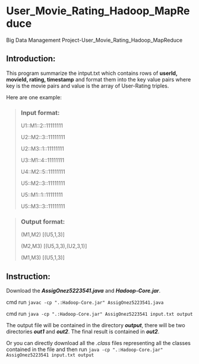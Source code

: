 # User_Movie_Rating_Hadoop_MapReduce
Big Data Management Project-User_Movie_Rating_Hadoop_MapReduce
## Introduction:
This program summarize the intput.txt which contains rows of **userId, movieId, rating, timestamp** and format them into the key value pairs where key is the movie pairs and value is the array of User-Rating triples.

Here are one example:

> ### Input format:
> U1::M1::2::11111111
> 
> U2::M2::3::11111111
> 
> U2::M3::1::11111111
> 
> U3::M1::4::11111111
> 
> U4::M2::5::11111111
>
> U5::M2::3::11111111
>
> U5::M1::1::11111111
>
> U5::M3::3::11111111

> ### Output format:
> (M1,M2) [(U5,1,3)]
>
> (M2,M3) [(U5,3,3),(U2,3,1)]
>
> (M1,M3) [(U5,1,3)]

## Instruction:
Download the ***AssigOnez5223541.java*** and ***Hadoop-Core.jar***.

cmd run `javac -cp ".:Hadoop-Core.jar" AssigOnez5223541.java`

cmd run `java -cp ".:Hadoop-Core.jar" AssigOnez5223541 input.txt output`

The output file will be contained in the directory ***output***, there will be two directories ***out1*** and ***out2***. The final result is contained in ***out2***.

Or you can directly download all the *.class* files representing all the classes contained in the file and then run `java -cp ".:Hadoop-Core.jar" AssigOnez5223541 input.txt output`
